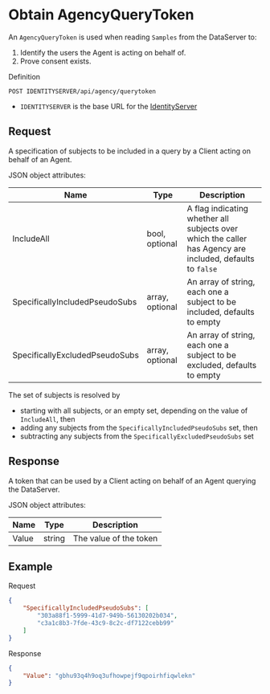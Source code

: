 # Obtain AgencyQueryToken

An `AgencyQueryToken` is used when reading `Samples` from the DataServer to:

1. Identify the users the Agent is acting on behalf of.
1. Prove consent exists.

Definition

```
POST IDENTITYSERVER/api/agency/querytoken
```

* `IDENTITYSERVER` is the base URL for the [IdentityServer](../../../environment.md)

## Request

A specification of subjects to be included in a query by a Client acting on behalf of an Agent.

JSON object attributes:

| Name | Type | Description |
|-|-|-|
| IncludeAll | bool, optional | A flag indicating whether all subjects over which the caller has Agency are included, defaults to `false` |
| SpecificallyIncludedPseudoSubs | array, optional | An array of string, each one a subject to be included, defaults to empty |
| SpecificallyExcludedPseudoSubs | array, optional | An array of string, each one a subject to be excluded, defaults to empty |

 The set of subjects is resolved by 

 - starting with all subjects, or an empty set, depending on the value of `IncludeAll`, then
 - adding any subjects from the `SpecificallyIncludedPseudoSubs` set, then
 - subtracting any subjects from the `SpecificallyExcludedPseudoSubs` set

## Response

A token that can be used by a Client acting on behalf of an Agent querying the DataServer.

JSON object attributes:

| Name | Type | Description |
|-|-|-|
| Value | string | The value of the token |

## Example

Request

```json
{
	"SpecificallyIncludedPseudoSubs": [
		"303a88f1-5999-41d7-949b-56130202b034",
		"c3a1c8b3-7fde-43c9-8c2c-df7122cebb99"
	]
}
```

Response

```json
{
	"Value": "gbhu93q4h9oq3ufhowpejf9qpoirhfiqwlekn"
}
```